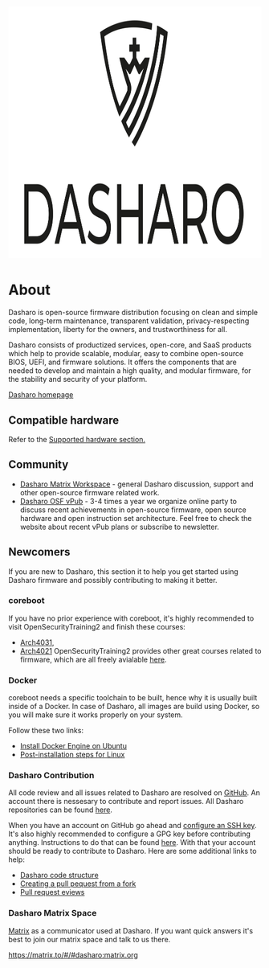# <img src="images/logo/logo-bar.svg" width="1000" height="500">

# About

Dasharo is open-source firmware distribution focusing on clean and simple code,
long-term maintenance, transparent validation, privacy-respecting
implementation, liberty for the owners, and trustworthiness for all.

Dasharo consists of productized services, open-core, and SaaS products which
help to provide scalable, modular, easy to combine open-source BIOS, UEFI, and
firmware solutions. It offers the components that are needed to develop and
maintain a high quality, and modular firmware, for the stability and security
of your platform.

[Dasharo homepage](https://dasharo.com/)

## Compatible hardware

Refer to the [Supported hardware section.](/unified/novacustom/overview/)

<!--
TODO: explain how user, developer, customer may add to this list
TODO: introduce status like officially supported by vendor or nor officially
supported by vendor
TODO: explain that not all hardware may be listed here, because of embargo,
non-public development, custom hardware handled by vendor
-->

## Community

* [Dasharo Matrix Workspace](https://matrix.to/#/#dasharo:matrix.org) - general
  Dasharo discussion, support and other open-source firmware related work.
* [Dasharo OSF vPub](https://vpub.dasharo.com/) - 3-4 times a year we organize
  online party to discuss recent achievements in open-source firmware, open
  source hardware and open instruction set architecture. Feel free to check the
  website about recent vPub plans or subscribe to newsletter.

## Newcomers

If you are new to Dasharo, this section it to help you get started using Dasharo
firmware and possibly contributing to making it better.

### coreboot

If you have no prior experience with coreboot, it's highly recommended to visit
OpenSecurityTraining2 and finish these courses:
* [Arch4031](https://p.ost2.fyi/courses/course-v1:OpenSecurityTraining2+Arch4031_x86-64_RV_coreboot+2021_v1/about),
* [Arch4021](https://p.ost2.fyi/courses/course-v1:OpenSecurityTraining2+4021_Intro_UEFI+2022_v1/about)
OpenSecurityTraining2 provides other great courses related to firmware, which
are all freely avialable [here](https://p.ost2.fyi/courses).

### Docker

coreboot needs a specific toolchain to be built, hence why it is usually built
inside of a Docker. In case of Dasharo, all images are build using Docker, so
you will make sure it works properly on your system.

Follow these two links:
* [Install Docker Engine on Ubuntu](https://docs.docker.com/engine/install/ubuntu/)
* [Post-installation steps for Linux](https://docs.docker.com/engine/install/linux-postinstall/)

### Dasharo Contribution

All code review and all issues related to Dasharo are resolved on
[GitHub](https://github.com/). An account there is nessesary to contribute and
report issues. All Dasharo repositories can be found
[here](https://github.com/Dasharo).

When you have an account on GitHub go ahead and
[configure an SSH key](https://docs.github.com/en/authentication/connecting-to-github-with-ssh).
It's also highly recommended to configure a GPG key before contributing
anything. Instructions to do that can be found
[here](https://docs.github.com/en/authentication/managing-commit-signature-verification/adding-a-gpg-key-to-your-github-account).
With that your account should be ready to contribute to Dasharo. Here are some
additional links to help:
* [Dasharo code structure](https://docs.dasharo.com/dev-proc/source-code-structure/)
* [Creating a pull pequest from a fork](https://docs.github.com/en/pull-requests/collaborating-with-pull-requests/proposing-changes-to-your-work-with-pull-requests/creating-a-pull-request-from-a-fork)
* [Pull request eviews](https://docs.github.com/en/pull-requests/collaborating-with-pull-requests/reviewing-changes-in-pull-requests/about-pull-request-reviews)

### Dasharo Matrix Space

[Matrix](https://matrix.org/) as a communicator used at Dasharo. If you want
quick answers it's best to join our matrix space and talk to us there.

https://matrix.to/#/#dasharo:matrix.org



<!--

For now we deprecating this terminology. We will get back to it when we will
support enough platforms to justify and explain our strategy for given market
segment.

## Stock Keeping Units (SKUs)

Also called variants or flavours. In essence Dasharo SKUs are set of Open
Source Firmware releases produced for given market segment with awareness of
features that given segment requires. Each market segment includes two types of
platforms: Reference Platform (RP) and Hardware Compatibility List Platforms
(HCLP).

What SKUs we support:

* [Dasharo Workstation](variants/workstation.md)
* [Dasharo Firewall](variants/firewall.md)
* [Dasharo Secure Firewall](variants/secure-firewall.md)
* [Dasharo Trustworthy Server CE](variants/trustworthy-server.md)
* [Dasharo Trustworthy Computing](variants/trustworthy-computing.md)
* [Dasharo Server](variants/server.md)
* [Dasharo Safety-Critical](variants/safety-critical.md)

Dasharo SKUs roadmap is available on [SKUs Overview](variants/skus-overview.md) page.
-->
